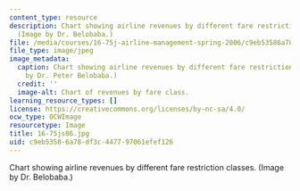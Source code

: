 ```yaml
---
content_type: resource
description: Chart showing airline revenues by different fare restriction classes.
  (Image by Dr. Belobaba.)
file: /media/courses/16-75j-airline-management-spring-2006/c9eb53586a78df3c447797061efef126_16-75js06.jpg
file_type: image/jpeg
image_metadata:
  caption: Chart showing airline revenues by different fare restriction classes. (Image
    by Dr. Peter Belobaba.)
  credit: ''
  image-alt: Chart of revenues by fare class.
learning_resource_types: []
license: https://creativecommons.org/licenses/by-nc-sa/4.0/
ocw_type: OCWImage
resourcetype: Image
title: 16-75js06.jpg
uid: c9eb5358-6a78-df3c-4477-97061efef126
---
```

Chart showing airline revenues by different fare restriction classes. (Image by Dr. Belobaba.)